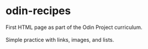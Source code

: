# odin-recipes
First HTML page as part of the Odin Project curriculum. <br /> <br />
Simple practice with links, images, and lists.